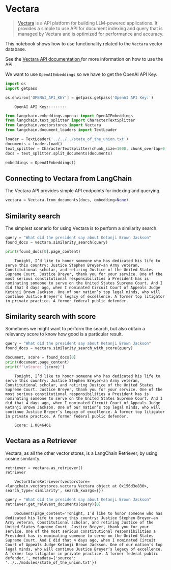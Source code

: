 # Vectara

>[Vectara](https://Vectara.com/docs/) is a API platform for building LLM-powered applications. It provides a simple to use API for document indexing and query that is managed by Vectara and is optimized for performance and accuracy. 


This notebook shows how to use functionality related to the `Vectara` vector database. 

See the [Vectara API documentation ](https://Vectara.com/docs/) for more information on how to use the API.

<!-- WARNING: THIS FILE WAS AUTOGENERATED! DO NOT EDIT! Instead, edit the notebook w/the location & name as this file. -->

We want to use `OpenAIEmbeddings` so we have to get the OpenAI API Key.


```python
import os
import getpass

os.environ['OPENAI_API_KEY'] = getpass.getpass('OpenAI API Key:')
```

<CodeOutputBlock lang="python">

```
    OpenAI API Key:········
```

</CodeOutputBlock>


```python
from langchain.embeddings.openai import OpenAIEmbeddings
from langchain.text_splitter import CharacterTextSplitter
from langchain.vectorstores import Vectara
from langchain.document_loaders import TextLoader
```


```python
loader = TextLoader('../../../state_of_the_union.txt')
documents = loader.load()
text_splitter = CharacterTextSplitter(chunk_size=1000, chunk_overlap=0)
docs = text_splitter.split_documents(documents)

embeddings = OpenAIEmbeddings()
```

## Connecting to Vectara from LangChain

The Vectara API provides simple API endpoints for indexing and querying.


```python
vectara = Vectara.from_documents(docs, embedding=None)
```

## Similarity search

The simplest scenario for using Vectara is to perform a similarity search. 


```python
query = "What did the president say about Ketanji Brown Jackson"
found_docs = vectara.similarity_search(query)
```


```python
print(found_docs[0].page_content)
```

<CodeOutputBlock lang="python">

```
    Tonight, I’d like to honor someone who has dedicated his life to serve this country: Justice Stephen Breyer—an Army veteran, Constitutional scholar, and retiring Justice of the United States Supreme Court. Justice Breyer, thank you for your service. One of the most serious constitutional responsibilities a President has is nominating someone to serve on the United States Supreme Court. And I did that 4 days ago, when I nominated Circuit Court of Appeals Judge Ketanji Brown Jackson. One of our nation’s top legal minds, who will continue Justice Breyer’s legacy of excellence. A former top litigator in private practice. A former federal public defender.
```

</CodeOutputBlock>

## Similarity search with score

Sometimes we might want to perform the search, but also obtain a relevancy score to know how good is a particular result.


```python
query = "What did the president say about Ketanji Brown Jackson"
found_docs = vectara.similarity_search_with_score(query)
```


```python
document, score = found_docs[0]
print(document.page_content)
print(f"\nScore: {score}")
```

<CodeOutputBlock lang="python">

```
    Tonight, I’d like to honor someone who has dedicated his life to serve this country: Justice Stephen Breyer—an Army veteran, Constitutional scholar, and retiring Justice of the United States Supreme Court. Justice Breyer, thank you for your service. One of the most serious constitutional responsibilities a President has is nominating someone to serve on the United States Supreme Court. And I did that 4 days ago, when I nominated Circuit Court of Appeals Judge Ketanji Brown Jackson. One of our nation’s top legal minds, who will continue Justice Breyer’s legacy of excellence. A former top litigator in private practice. A former federal public defender.
    
    Score: 1.0046461
```

</CodeOutputBlock>

## Vectara as a Retriever

Vectara, as all the other vector stores, is a LangChain Retriever, by using cosine similarity. 


```python
retriever = vectara.as_retriever()
retriever
```

<CodeOutputBlock lang="python">

```
    VectorStoreRetriever(vectorstore=<langchain.vectorstores.vectara.Vectara object at 0x156d3e830>, search_type='similarity', search_kwargs={})
```

</CodeOutputBlock>


```python
query = "What did the president say about Ketanji Brown Jackson"
retriever.get_relevant_documents(query)[0]
```

<CodeOutputBlock lang="python">

```
    Document(page_content='Tonight, I’d like to honor someone who has dedicated his life to serve this country: Justice Stephen Breyer—an Army veteran, Constitutional scholar, and retiring Justice of the United States Supreme Court. Justice Breyer, thank you for your service. One of the most serious constitutional responsibilities a President has is nominating someone to serve on the United States Supreme Court. And I did that 4 days ago, when I nominated Circuit Court of Appeals Judge Ketanji Brown Jackson. One of our nation’s top legal minds, who will continue Justice Breyer’s legacy of excellence. A former top litigator in private practice. A former federal public defender.', metadata={'source': '../../modules/state_of_the_union.txt'})
```

</CodeOutputBlock>
